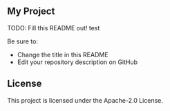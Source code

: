 ## My Project

TODO: Fill this README out! test

Be sure to:

* Change the title in this README
* Edit your repository description on GitHub

## License

This project is licensed under the Apache-2.0 License.

